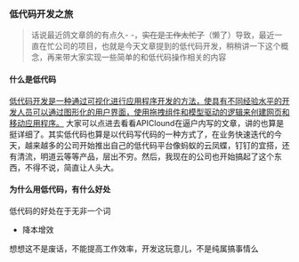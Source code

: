 ### 低代码开发之旅

> 话说最近鸽文章鸽的有点久- -，~~实在是工作太忙了~~（懒了）导致，最近一直在忙公司的项目，也就是今天文章提到的低代码开发，稍稍讲一下这个概念，再来带大家实现一些简单的和低代码操作相关的内容

#### 什么是低代码

[低代码开发是一种通过可视化进行应用程序开发的方法，使具有不同经验水平的开发人员可以通过图形化的用户界面，使用拖拽组件和模型驱动的逻辑来创建网页和移动应用程序。](https://zhuanlan.zhihu.com/p/98531552)
大家可以点进去看看APIClound在逼户内写的文章，讲的也算是挺详细了。其实低代码也算是以代码写代码的一种方式了，在业务快速迭代的今天，越来越多的公司开始推出自己的低代码平台像蚂蚁的云凤蝶，钉钉的宜搭，还有清流，明道云等等产品，层出不穷。然后，我现在的公司也开始搞起了这个东西，不得不说，简直让人头大。




#### 为什么用低代码，有什么好处
低代码的好处在于无非一个词
- 降本增效

想想这不是废话，不能提高工作效率，开发这玩意儿，不是纯属搞事情么

